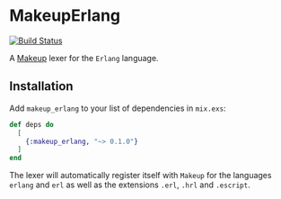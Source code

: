 # MakeupErlang

[![Build Status](https://travis-ci.org/tmbb/makeup_erlang.svg?branch=master)](https://travis-ci.org/tmbb/makeup_erlang)

A [Makeup](https://github.com/tmbb/makeup/) lexer for the `Erlang` language.

## Installation

Add `makeup_erlang` to your list of dependencies in `mix.exs`:

```elixir
def deps do
  [
    {:makeup_erlang, "~> 0.1.0"}
  ]
end
```

The lexer will automatically register itself with `Makeup` for the languages `erlang` and `erl` 
as well as the extensions `.erl`, `.hrl` and `.escript`.